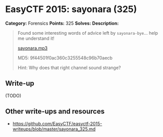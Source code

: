 # EasyCTF 2015: sayonara (325)

**Category:** Forensics
**Points:** 325
**Solves:** 
**Description:**

> Found some interesting words of advice left by `sayonara-bye`... help me understand it!
> 
> 
> [sayonara.mp3](https://github.com/EasyCTF/easyctf-2015-writeups/files/sayonara.mp3)
> 
> 
> MD5: 9f44501f0ac360c3255548c96b70aecb
> 
> 
> Hint: Why does that right channel sound strange?

## Write-up

(TODO)

## Other write-ups and resources

* <https://github.com/EasyCTF/easyctf-2015-writeups/blob/master/sayonara_325.md>
